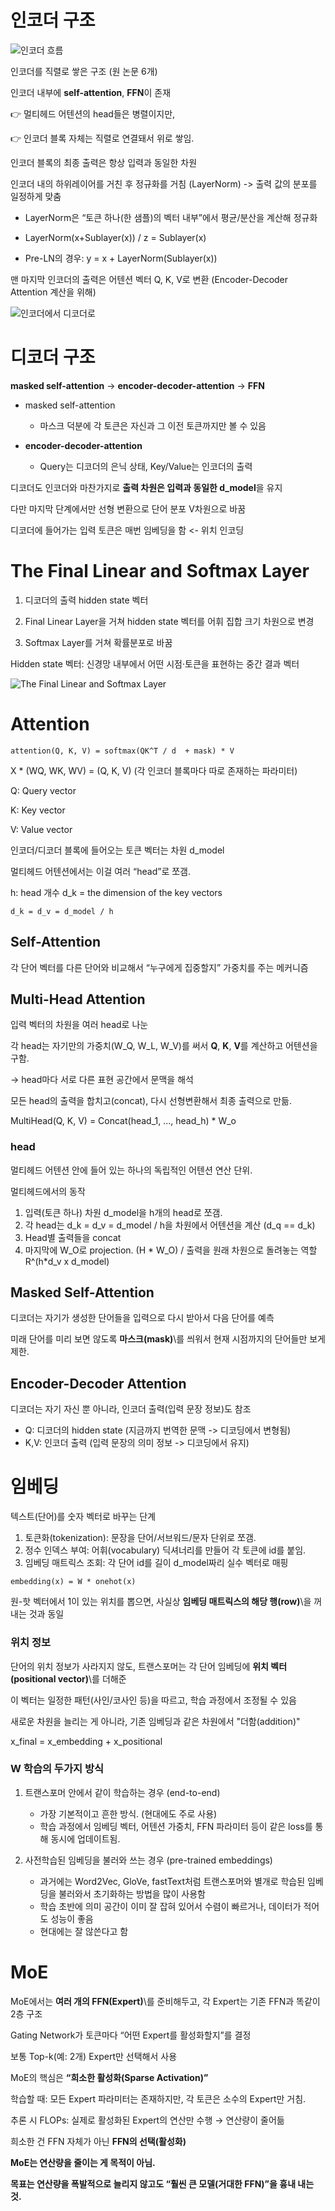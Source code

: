 # 인코더 구조

![인코더 흐름](https://jalammar.github.io/images/t/transformer_multi-headed_self-attention-recap.png)

인코더를 직렬로 쌓은 구조 (원 논문 6개)

인코더 내부에 **self-attention**, **FFN**이 존재

👉 멀티헤드 어텐션의 head들은 병렬이지만,

👉 인코더 블록 자체는 직렬로 연결돼서 위로 쌓임.

인코더 블록의 최종 출력은 항상 입력과 동일한 차원

인코더 내의 하위레이어를 거친 후 정규화를 거침 (LayerNorm) -> 출력 값의 분포를 일정하게 맞춤

- LayerNorm은 “토큰 하나(한 샘플)의 벡터 내부”에서 평균/분산을 계산해 정규화

- LayerNorm(x+Sublayer(x))  / z = Sublayer(x)

- Pre-LN의 경우: y = x + LayerNorm(Sublayer(x))

맨 마지막 인코더의 출력은 어텐션 벡터 Q, K, V로 변환 (Encoder-Decoder Attention 계산을 위해)


![인코더에서 디코더로](https://jalammar.github.io/images/t/transformer_resideual_layer_norm_3.png)


# 디코더 구조

 **masked self-attention** -> **encoder-decoder-attention** -> **FFN**

- masked self-attention
  - 마스크 덕분에 각 토큰은 자신과 그 이전 토큰까지만 볼 수 있음

- **encoder-decoder-attention**
  - Query는 디코더의 은닉 상태, Key/Value는 인코더의 출력
 
디코더도 인코더와 마찬가지로 **출력 차원은 입력과 동일한 d_model**을 유지

다만 마지막 단계에서만 선형 변환으로 단어 분포 V차원으로 바꿈

디코더에 들어가는 입력 토큰은 매번 임베딩을 함 <- 위치 인코딩

# The Final Linear and Softmax Layer

1. 디코더의 출력 hidden state 벡터

2. Final Linear Layer을 거쳐 hidden state 벡터를 어휘 집합 크기 차원으로 변경

3. Softmax Layer를 거쳐 확률분포로 바꿈

Hidden state 벡터: 신경망 내부에서 어떤 시점·토큰을 표현하는 중간 결과 벡터

![The Final Linear and Softmax Layer](https://jalammar.github.io/images/t/transformer_decoder_output_softmax.png)

# Attention

`attention(Q, K, V) = softmax(QK^T / d  + mask) * V`

X * (WQ, WK, WV) = (Q, K, V)  (각 인코더 블록마다 따로 존재하는 파라미터)

Q: Query vector

K: Key vector

V: Value vector

인코더/디코더 블록에 들어오는 토큰 벡터는 차원 d_model

멀티헤드 어텐션에서는 이걸 여러 “head”로 쪼갬.

h: head 개수
d_k = the dimension of the key vectors

`d_k = d_v = d_model / h`

## Self-Attention

각 단어 벡터를 다른 단어와 비교해서 “누구에게 집중할지” 가중치를 주는 메커니즘

## Multi-Head Attention

입력 벡터의 차원을 여러 head로 나눈

각 head는 자기만의 가중치(W_Q, W_L, W_V)를 써서 **Q**, **K**, **V**를 계산하고 어텐션을 구함.

-> head마다 서로 다른 표현 공간에서 문맥을 해석

모든 head의 출력을 합치고(concat), 다시 선형변환해서 최종 출력으로 만듦.

MultiHead(Q, K, V) = Concat(head_1, ..., head_h) * W_o

### head

멀티헤드 어텐션 안에 들어 있는 하나의 독립적인 어텐션 연산 단위.

멀티헤드에서의 동작

1. 입력(토큰 하나) 차원 d_model을 h개의 head로 쪼갬.
2. 각 head는 d_k = d_v = d_model / h을 차원에서 어텐션을 계산 (d_q == d_k)
3. Head별 출력들을 concat
4. 마지막에 W_O로 projection. (H * W_O) / 출력을 원래 차원으로 돌려놓는 역할 R^(h*d_v x d_model)

## Masked Self-Attention

디코더는 자기가 생성한 단어들을 입력으로 다시 받아서 다음 단어를 예측

미래 단어를 미리 보면 않도록 **마스크(mask)**\를 씌워서 현재 시점까지의 단어들만 보게 제한.

## Encoder-Decoder Attention

디코더는 자기 자신 뿐 아니라, 인코더 출력(입력 문장 정보)도 참조

- Q: 디코더의 hidden state (지금까지 번역한 문맥 -> 디코딩에서 변형됨)
- K,V: 인코더 출력 (입력 문장의 의미 정보 -> 디코딩에서 유지)


# 임베딩

텍스트(단어)를 숫자 벡터로 바꾸는 단계

1. 토큰화(tokenization): 문장을 단어/서브워드/문자 단위로 쪼갬.
2. 정수 인덱스 부여: 어휘(vocabulary) 딕셔너리를 만들어 각 토큰에 id를 붙임.
3. 임베딩 매트릭스 조회: 각 단어 id를 길이 d_model짜리 실수 벡터로 매핑

`embedding(x) = W * onehot(x)`
  
원-핫 벡터에서 1이 있는 위치를 뽑으면, 사실상 **임베딩 매트릭스의 해당 행(row)**\을 꺼내는 것과 동일

### 위치 정보

단어의 위치 정보가 사라지지 않도, 트랜스포머는 각 단어 임베딩에 **위치 벡터(positional vector)**\를 더해준

이 벡터는 일정한 패턴(사인/코사인 등)을 따르고, 학습 과정에서 조정될 수 있음

새로운 차원을 늘리는 게 아니라, 기존 임베딩과 같은 차원에서 "더함(addition)"

x_final = x_embedding + x_positional

### W 학습의 두가지 방식

1. 트랜스포머 안에서 같이 학습하는 경우 (end-to-end)
    - 가장 기본적이고 흔한 방식. (현대에도 주로 사용)
    - 학습 과정에서 임베딩 벡터, 어텐션 가중치, FFN 파라미터 등이 같은 loss를 통해 동시에 업데이트됨.
   
2. 사전학습된 임베딩을 불러와 쓰는 경우 (pre-trained embeddings)
   - 과거에는 Word2Vec, GloVe, fastText처럼 트랜스포머와 별개로 학습된 임베딩을 불러와서 초기화하는 방법을 많이 사용함
   - 학습 초반에 의미 공간이 이미 잘 잡혀 있어서 수렴이 빠르거나, 데이터가 적어도 성능이 좋음
   - 현대에는 잘 않쓴다고 함
   

# MoE

MoE에서는 **여러 개의 FFN(Expert)**\를 준비해두고, 각 Expert는 기존 FFN과 똑같이 2층 구조

Gating Network가 토큰마다 “어떤 Expert를 활성화할지”를 결정

보통 Top-k(예: 2개) Expert만 선택해서 사용

MoE의 핵심은 **“희소한 활성화(Sparse Activation)”**

학습할 때: 모든 Expert 파라미터는 존재하지만, 각 토큰은 소수의 Expert만 거침.

추론 시 FLOPs: 실제로 활성화된 Expert의 연산만 수행 → 연산량이 줄어듦

희소한 건 FFN 자체가 아닌 **FFN의 선택(활성화)**

**MoE는 연산량을 줄이는 게 목적이 아님.**

**목표는 연산량을 폭발적으로 늘리지 않고도 “훨씬 큰 모델(거대한 FFN)”을 흉내 내는 것.**
